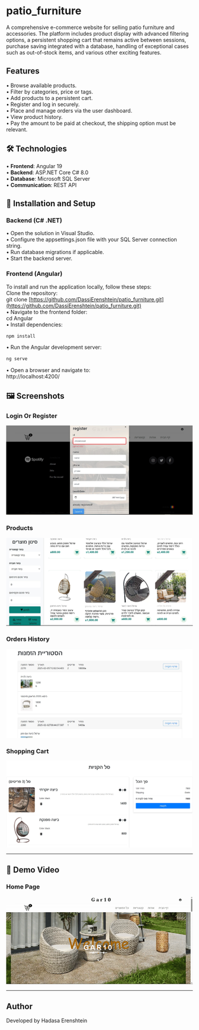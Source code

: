 # patio_furniture
A comprehensive e-commerce website for selling patio furniture and accessories. The platform includes product display with advanced filtering options, a persistent shopping cart that remains active between sessions, purchase saving integrated with a database, handling of exceptional cases such as out-of-stock items, and various other exciting features.
## Features
• Browse available products.  
• Filter by categories, price or tags.  
• Add products to a persistent cart.  
• Register and log in securely.  
• Place and manage orders via the user dashboard.  
• View product history.  
• Pay the amount to be paid at checkout, the shipping option must be relevant.
## 🛠 Technologies
• **Frontend**: Angular 19  
• **Backend**: ASP.NET Core C# 8.0  
• **Database**: Microsoft SQL Server  
• **Communication**: REST API
## 🔧 Installation and Setup
### Backend (C# .NET)
• Open the solution in Visual Studio.  
• Configure the appsettings.json file with your SQL Server connection string.  
• Run database migrations if applicable.  
• Start the backend server.

### Frontend (Angular)
To install and run the application locally, follow these steps:  
Clone the repository:  
git clone [https://github.com/DassiErenshtein/patio_furniture.git](https://github.com/DassiErenshtein/patio_furniture.git)  
• Navigate to the frontend folder:  
cd Angular  
• Install dependencies: 
```bash
npm install
```
• Run the Angular development server:
```bash
ng serve
```
• Open a browser and navigate to:  
http://localhost:4200/
## 🖼️ Screenshots

### Login Or Register
![Login Or Register](./Angular/public/readme/login.jpg)

### Products
![Products](./Angular/public/readme/allProducts.jpg)

### Orders History
![Order's History](./Angular/public/readme/history.jpg)
### Shopping Cart
![Shopping Cart](./Angular/public/readme/sal.jpg)

---

## 🎥 Demo Video
### Home Page
![Home Page](./Angular/public/readme/homePage.gif)

---

## Author
Developed by Hadasa Erenshtein
